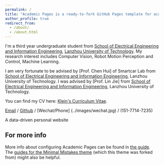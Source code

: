 ```yaml
---
permalink: /
title: "Academic Pages is a ready-to-fork GitHub Pages template for academic personal websites"
author_profile: true
redirect_from: 
  - /about/
  - /about.html
---
```


I'm a third year undergraduate student from [School of Electrical Engineering and Information Engineering](https://dianqi.lut.edu.cn/), [Lanzhou University of Technology](https://www.lut.edu.cn/).       My research interest includes Computer Vision, Robot Motion Perception and Control, Machine Learning.

I am very fortunate to be advised by [Prof. Chen Hui] of Smartcar Lab from [School of Electrical Engineering and Information Engineering](https://dianqi.lut.edu.cn/), Lanzhou University of Technology.   I was advised by [Prof. Lin Jie] from [School of Electrical Engineering and Information Engineering](https://dianqi.lut.edu.cn/), Lanzhou University of Technology.

You can find my CV here: [Klein's Curriculum Vitae](../assets/Curriculum_Vitae.pdf).

[Email](yyyyyyuany@google.com) / [Github](https://github.com/WXyuany) / [Wechat/Phone] (../images/wechat.jpg) / (151-7714-7235)

A data-driven personal website

For more info
------
More info about configuring Academic Pages can be found in [the guide](https://academicpages.github.io/markdown/). The [guides for the Minimal Mistakes theme](https://mmistakes.github.io/minimal-mistakes/docs/configuration/) (which this theme was forked from) might also be helpful.
